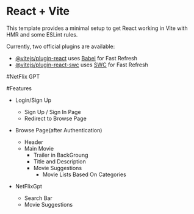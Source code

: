 # React + Vite

This template provides a minimal setup to get React working in Vite with HMR and some ESLint rules.

Currently, two official plugins are available:

- [@vitejs/plugin-react](https://github.com/vitejs/vite-plugin-react/blob/main/packages/plugin-react/README.md) uses [Babel](https://babeljs.io/) for Fast Refresh
- [@vitejs/plugin-react-swc](https://github.com/vitejs/vite-plugin-react-swc) uses [SWC](https://swc.rs/) for Fast Refresh

#NetFlix GPT

#Features
- Login/Sign Up
    - Sign Up / Sign In Page
    - Redirect to Browse Page

- Browse Page(after Authentication)
  - Header
  - Main Movie 
    - Trailer in BackGroung
    - Title and Description
    - Movie Suggestions
        - Movie Lists Based On Categories

- NetFlixGpt
    - Search Bar
    - Movie Suggestions